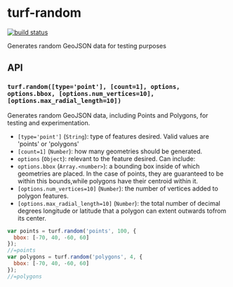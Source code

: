 turf-random
===
[![build status](https://secure.travis-ci.org/Turfjs/turf-random.png)](http://travis-ci.org/Turfjs/turf-random)

Generates random GeoJSON data for testing purposes

## API

### `turf.random([type='point'], [count=1], options, options.bbox, [options.num_vertices=10], [options.max_radial_length=10])`

Generates random GeoJSON data, including Points and Polygons, for testing and experimentation.

* `[type='point']` (`String`): type of features desired. Valid values are &#39;points&#39; or &#39;polygons&#39;
* `[count=1]` (`Number`): how many geometries should be generated.
* `options` (`Object`): relevant to the feature desired. Can include:
* `options.bbox` (`Array.<number>`): a bounding box inside of which geometries are placed. In the case of points, they are guaranteed to be within this bounds,while polygons have their centroid within it.
* `[options.num_vertices=10]` (`Number`): the number of vertices added to polygon features.
* `[options.max_radial_length=10]` (`Number`): the total number of decimal degrees longitude or latitude that a polygon can extent outwards tofrom its center.

```js
var points = turf.random('points', 100, {
  bbox: [-70, 40, -60, 60]
});
//=points
var polygons = turf.random('polygons', 4, {
  bbox: [-70, 40, -60, 60]
});
//=polygons
```
